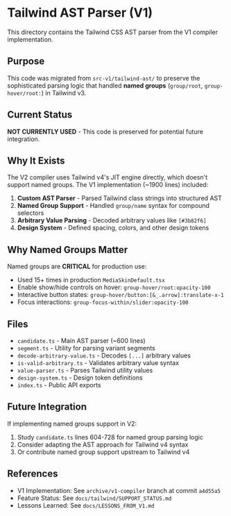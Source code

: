 # Tailwind AST Parser (V1)

This directory contains the Tailwind CSS AST parser from the V1 compiler implementation.

## Purpose

This code was migrated from `src-v1/tailwind-ast/` to preserve the sophisticated parsing logic that handled **named groups** (`group/root`, `group-hover/root:`) in Tailwind v3.

## Current Status

**NOT CURRENTLY USED** - This code is preserved for potential future integration.

## Why It Exists

The V2 compiler uses Tailwind v4's JIT engine directly, which doesn't support named groups. The V1 implementation (~1900 lines) included:

1. **Custom AST Parser** - Parsed Tailwind class strings into structured AST
2. **Named Group Support** - Handled `group/name` syntax for compound selectors
3. **Arbitrary Value Parsing** - Decoded arbitrary values like `[#3b82f6]`
4. **Design System** - Defined spacing, colors, and other design tokens

## Why Named Groups Matter

Named groups are **CRITICAL** for production use:
- Used 15+ times in production `MediaSkinDefault.tsx`
- Enable show/hide controls on hover: `group-hover/root:opacity-100`
- Interactive button states: `group-hover/button:[&_.arrow]:translate-x-1`
- Focus interactions: `group-focus-within/slider:opacity-100`

## Files

- `candidate.ts` - Main AST parser (~600 lines)
- `segment.ts` - Utility for parsing variant segments
- `decode-arbitrary-value.ts` - Decodes `[...]` arbitrary values
- `is-valid-arbitrary.ts` - Validates arbitrary value syntax
- `value-parser.ts` - Parses Tailwind utility values
- `design-system.ts` - Design token definitions
- `index.ts` - Public API exports

## Future Integration

If implementing named groups support in V2:

1. Study `candidate.ts` lines 604-728 for named group parsing logic
2. Consider adapting the AST approach for Tailwind v4 syntax
3. Or contribute named group support upstream to Tailwind v4

## References

- V1 Implementation: See `archive/v1-compiler` branch at commit `a4d55a5`
- Feature Status: See `docs/tailwind/SUPPORT_STATUS.md`
- Lessons Learned: See `docs/LESSONS_FROM_V1.md`
